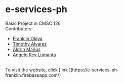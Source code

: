# e-services-ph <br>
Basic Project in CMSC 126 <br>
Contributors:
- [Franklin Okiya](https://github.com/iamfrank22)
- [Timothy Alvarez](https://github.com/Tjma)
- [Aldrin Mañus](https://github.com/Arudrin)
- [Angelo Rey Lumanta](https://github.com/adlumanta)
<br>
To visit the website, click [link ](https://e-services-ph-franklin.firebaseapp.com/)
